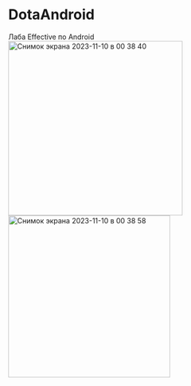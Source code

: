 # DotaAndroid
Лаба Effective по Android
<img width="350" alt="Снимок экрана 2023-11-10 в 00 38 40" src="https://github.com/UlquiorraCif/DotaAndroid/assets/93728068/6f81df4a-3303-426b-91e9-523b01217f5c">
<img width="325" alt="Снимок экрана 2023-11-10 в 00 38 58" src="https://github.com/UlquiorraCif/DotaAndroid/assets/93728068/ccfaafab-4a4b-44f1-bae8-2c7a3c88984a">
